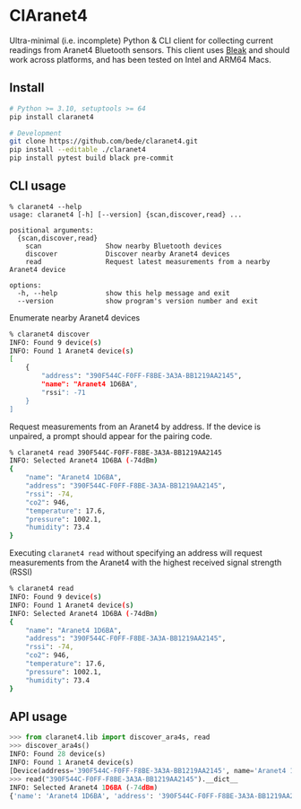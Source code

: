 # ClAranet4

Ultra-minimal (i.e. incomplete) Python & CLI client for collecting current readings from Aranet4 Bluetooth sensors. This client uses [Bleak](https://github.com/hbldh/bleak) and should work across platforms, and has been tested on Intel and ARM64 Macs.

## Install

```bash
# Python >= 3.10, setuptools >= 64
pip install claranet4

# Development
git clone https://github.com/bede/claranet4.git
pip install --editable ./claranet4
pip install pytest build black pre-commit
```



## CLI usage

```
% claranet4 --help
usage: claranet4 [-h] [--version] {scan,discover,read} ...

positional arguments:
  {scan,discover,read}
    scan                Show nearby Bluetooth devices
    discover            Discover nearby Aranet4 devices
    read                Request latest measurements from a nearby Aranet4 device

options:
  -h, --help            show this help message and exit
  --version             show program's version number and exit
```



Enumerate nearby Aranet4 devices

```bash
% claranet4 discover
INFO: Found 9 device(s)
INFO: Found 1 Aranet4 device(s)
[
    {
        "address": "390F544C-F0FF-F8BE-3A3A-BB1219AA2145",
        "name": "Aranet4 1D6BA",
        "rssi": -71
    }
]
```



Request measurements from an Aranet4 by address. If the device is unpaired, a prompt should appear for the pairing code.

```bash
% claranet4 read 390F544C-F0FF-F8BE-3A3A-BB1219AA2145
INFO: Selected Aranet4 1D6BA (-74dBm)
{
    "name": "Aranet4 1D6BA",
    "address": "390F544C-F0FF-F8BE-3A3A-BB1219AA2145",
    "rssi": -74,
    "co2": 946,
    "temperature": 17.6,
    "pressure": 1002.1,
    "humidity": 73.4
}
```



Executing `claranet4 read` without specifying an address will request measurements from the Aranet4 with the highest received signal strength (RSSI)

```bash
% claranet4 read
INFO: Found 9 device(s)
INFO: Found 1 Aranet4 device(s)
INFO: Selected Aranet4 1D6BA (-74dBm)
{
    "name": "Aranet4 1D6BA",
    "address": "390F544C-F0FF-F8BE-3A3A-BB1219AA2145",
    "rssi": -74,
    "co2": 946,
    "temperature": 17.6,
    "pressure": 1002.1,
    "humidity": 73.4
}
```



## API usage

```python
>>> from claranet4.lib import discover_ara4s, read
>>> discover_ara4s()
INFO: Found 28 device(s)
INFO: Found 1 Aranet4 device(s)
[Device(address='390F544C-F0FF-F8BE-3A3A-BB1219AA2145', name='Aranet4 1D6BA', rssi=-70)]
>>> read("390F544C-F0FF-F8BE-3A3A-BB1219AA2145").__dict__
INFO: Selected Aranet4 1D6BA (-74dBm)
{'name': 'Aranet4 1D6BA', 'address': '390F544C-F0FF-F8BE-3A3A-BB1219AA2145', 'rssi': -74, 'co2': 715, 'temperature': 20.4, 'pressure': 991.4, 'humidity': 63.4}
```
